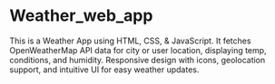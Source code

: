 # Weather_web_app
 This is a Weather App using HTML, CSS, &amp; JavaScript.
  It fetches OpenWeatherMap API data for city or user location, displaying temp, conditions, and humidity. Responsive design with icons, geolocation support, and intuitive UI for easy weather updates.
